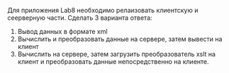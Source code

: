 Для приложения Lab8 необходимо релаизовать клиентскую и сеерверную части. Сделать 3 варианта ответа:
1) Вывод данных в формате xml
2) Вычислить и преобразовать данные на сервере, затем вывести на клиент 
3) Вычислить на сервере, затем загрузить преобразователь xslt на клиент и преобразовать данные непосредственно на клиенте.
